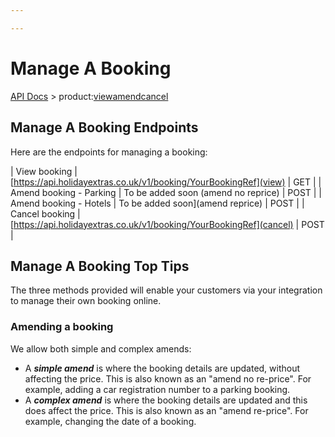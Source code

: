 ```yaml
---

---
```


# Manage A Booking

[API Docs](/hxapi/) > product:[viewamendcancel](index)

## Manage A Booking Endpoints

Here are the endpoints for managing a booking:

| View booking | [https://api.holidayextras.co.uk/v1/booking/YourBookingRef](view) | GET |
| Amend booking - Parking | To be added soon (amend no reprice) | POST |
| Amend booking - Hotels | To be added soon](amend reprice) | POST |
| Cancel booking | [https://api.holidayextras.co.uk/v1/booking/YourBookingRef](cancel) | POST |

## Manage A Booking Top Tips

The three methods provided will enable your customers via your integration to manage their own booking online.

### Amending a booking

We allow both simple and complex amends:

- A ***simple amend*** is where the booking details are updated, without affecting the price. This is also known as an "amend no re-price". For example, adding a car registration number to a parking booking.
- A ***complex amend*** is where the booking details are updated and this does affect the price. This is also known as an "amend re-price". For example, changing the date of a booking.
